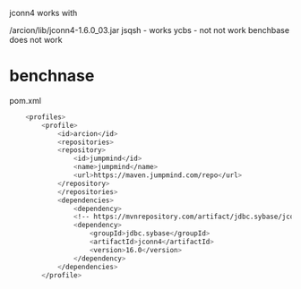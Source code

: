 
jconn4 works with 

/arcion/lib/jconn4-1.6.0_03.jar
jsqsh - works
ycbs - not not work
benchbase does not work

# benchnase

pom.xml

```bash
    <profiles>
        <profile>
            <id>arcion</id>
            <repositories>
            <repository>
                <id>jumpmind</id>
                <name>jumpmind</name>
                <url>https://maven.jumpmind.com/repo</url>
            </repository>
            </repositories>   
            <dependencies>
                <dependency>
                <!-- https://mvnrepository.com/artifact/jdbc.sybase/jconn4 -->
                <dependency>
                    <groupId>jdbc.sybase</groupId>
                    <artifactId>jconn4</artifactId>
                    <version>16.0</version>
                </dependency>
            </dependencies>
        </profile>                 
```
